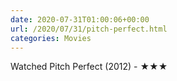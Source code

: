 ```yaml
---
date: 2020-07-31T01:00:06+00:00
url: /2020/07/31/pitch-perfect.html
categories: Movies
---
```

Watched Pitch Perfect (2012) - ★★★




